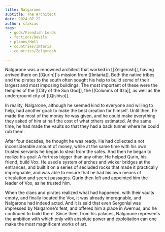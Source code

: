 ```yaml
---
title: Nalgarone
subtitle: The Architect
date: 2024-07-22
author: sfakias
tags:
  - gods/Fiendish Lords
  - factions/Devils
  - planes/Hell
  - countries/Imtaria
  - countries/Zelgerosh

---
```


Nalgarone was a renowned architect that worked in [[Zelgerosh]], having arrived there on [[Qurin]]'s mission from [[Imtaria]]. Both the native tribes and the pirates to the south often sought his help to build some of their largest and most imposing buildings. The most important of these were the temples of the [[City of the Sun God]], the [[Columns of Itza]], as well as the underground city of [[Qishiso]].

In reality, Nalgarone, although he seemed kind to everyone and willing to help, had another goal: to make the best creation for himself. Until then, he made the most of the money he was given, and he could make everything they asked of him at half the cost of what others estimated. At the same time, he had made the vaults so that they had a back tunnel where he could rob them.

After four decades, he thought he was ready. He had collected a not inconsiderable amount of money, while at the same time with his own trusted servants he began to steal from the safes. And then he began to realize his goal: A fortress bigger than any other. He helped Qurin, his friend, build Vox. He used a system of arches and wicker bridges at the entrances, and built it on a series of secluded rocks that made it practically impregnable, and was able to ensure that he had his own means of circulation and secret passages. Qurin then left and appointed him the leader of Vox, as he trusted him.

When the clans and pirates realized what had happened, with their vaults empty, and finally located the Vox, it was already impregnable, and Nalgarone had indeed acted. And it is said that even Sergonial was impressed by Nalgarone's feat, and offered him a place in Avernus, and he continued to build there. Since then, from his palaces, Nalgarone represents the ambition with which only with absolute power and exploitation can one make the most magnificent works of art.